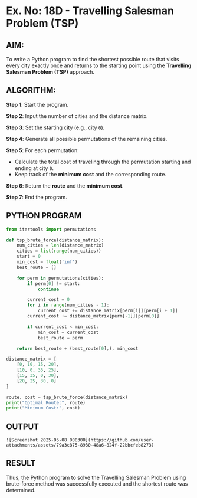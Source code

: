 # Ex. No: 18D - Travelling Salesman Problem (TSP)

## AIM:
To write a Python program to find the shortest possible route that visits every city exactly once and returns to the starting point using the **Travelling Salesman Problem (TSP)** approach.

## ALGORITHM:

**Step 1**: Start the program.

**Step 2**: Input the number of cities and the distance matrix.

**Step 3**: Set the starting city (e.g., city `0`).

**Step 4**: Generate all possible permutations of the remaining cities.

**Step 5**: For each permutation:
- Calculate the total cost of traveling through the permutation starting and ending at city `0`.
- Keep track of the **minimum cost** and the corresponding route.

**Step 6**: Return the **route** and the **minimum cost**.

**Step 7**: End the program.

## PYTHON PROGRAM

```python
from itertools import permutations

def tsp_brute_force(distance_matrix):
    num_cities = len(distance_matrix)
    cities = list(range(num_cities))
    start = 0
    min_cost = float('inf')
    best_route = []

    for perm in permutations(cities):
        if perm[0] != start:
            continue

        current_cost = 0
        for i in range(num_cities - 1):
            current_cost += distance_matrix[perm[i]][perm[i + 1]]
        current_cost += distance_matrix[perm[-1]][perm[0]]

        if current_cost < min_cost:
            min_cost = current_cost
            best_route = perm

    return best_route + (best_route[0],), min_cost

distance_matrix = [
    [0, 10, 15, 20],
    [10, 0, 35, 25],
    [15, 35, 0, 30],
    [20, 25, 30, 0]
]

route, cost = tsp_brute_force(distance_matrix)
print("Optimal Route:", route)
print("Minimum Cost:", cost)
```

## OUTPUT

```
![Screenshot 2025-05-08 000300](https://github.com/user-attachments/assets/79a3c875-8930-48a6-824f-22bbcfeb8273)

```

## RESULT
Thus, the Python program to solve the Travelling Salesman Problem using brute-force method was successfully executed and the shortest route was determined.


